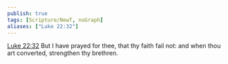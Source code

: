 ```yaml
---
publish: true
tags: [Scripture/NewT, noGraph]
aliases: ["Luke 22:32"]
---
```

[Luke 22:32](https://churchofjesuschrist.org/study/scriptures/nt/luke/22?lang=eng&id=p32#p32) But I have prayed for thee, that thy faith fail not: and when thou art converted, strengthen thy brethren.

